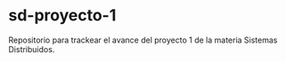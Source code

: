 # sd-proyecto-1
Repositorio para trackear el avance del proyecto 1 de la materia Sistemas Distribuidos.
